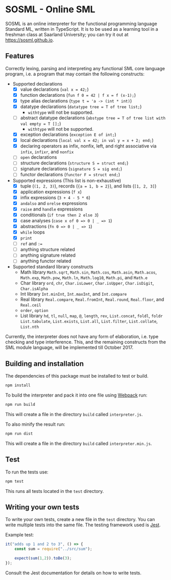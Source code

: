 # SOSML - Online SML

SOSML is an online interpreter for the functional programming language Standard ML, written in TypeScript.
It is to be used as a learning tool in a freshman class at Saarland University; you can try it out at https://sosml.github.io.

## Features
Correctly lexing, parsing and interpreting any functional SML core language program, i.e. a program that may contain the following constructs:

* Supported declarations
  * [x] value declarations (`val x = 42;`)
  * [x] function declarations (`fun f 0 = 42 | f x = f (x-1);`)
  * [x] type alias declarations (`type t = 'a -> (int * int)`)
  * [x] datatype declarations (`datatype tree = T of tree list;`)
    * `withtype` will not be supported.
  * [ ] abstract datatype declarations (`abstype tree = T of tree list with val empty = T [];`)
    * `withtype` will not be supported.
  * [x] exception declarations (`exception E of int;`)
  * [x] local declarations (`local val x = 42; in val y = x + 2; end;`)
  * [x] declaring operators as infix, nonfix, left, and right associative via `infix`, `infixr`, and `nonfix`
  * [ ] `open` declarations
  * [ ] structure declarations (`structure S = struct end;`)
  * [ ] signature declarations (`signature S = sig end;`)
  * [ ] functor declarations (`functor F = struct end;`)
* Supported expressions (This list is non-exhaustive)
  * [x] tuple (`(1, 2, 3)`), records (`{a = 1, b = 2}`), and lists (`[1, 2, 3]`)
  * [x] application expressions (`f x`)
  * [x] infix expressions (`3 + 4 - 5 * 6`)
  * [x] `andalso` and `orelse` expressions
  * [x] `raise` and `handle` expressions
  * [x] conditionals (`if true then 2 else 3`)
  * [x] case analyses (`case x of 0 => 0 | _ => 1`)
  * [x] abstractions (`fn 0 => 0 | _ => 1`)
  * [x] `while` loops
  * [x] `print`
  * [ ] `ref` and `:=`
  * [ ] anything structure related
  * [ ] anything signature related
  * [ ] anything functor related
* Supported standard library constructs
  * Math library `Math.sqrt`, `Math.sin`, `Math.cos`, `Math.asin`, `Math.acos`, `Math.exp`, `Math.pow`,
    `Math.ln`, `Math.log10`, `Math.pi`, and `Math.e`
  * Char library `ord`, `chr`, `Char.isLower`, `Char.isUpper`, `Char.isDigit`, `Char.isAlpha`
  * Int library `Int.minInt`, `Int.maxInt`, and `Int.compare`
  * Real library `Real.compare`, `Real.fromInt`, `Real.round`, `Real.floor`, and `Real.ceil`
  * `order`, `option`
  * List library `hd`, `tl`, `null`, `map`, `@`, `length`, `rev`, `List.concat`, `foldl`, `foldr`
    `List.tabulate`, `List.exists`, `List.all`, `List.filter`, `List.collate`, `List.nth`

Currently, the interpreter does not have any form of elaboration, i.e. type checking and type interference.
This, and the remaining constructs from the SML module language, will be implemented till October 2017.

## Building and installation
The dependencies of this package must be installed to test or build.
```bash
npm install
```

To build the interpreter and pack it into one file using [Webpack](https://webpack.js.org/) run:
```bash
npm run build
```
This will create a file in the directory `build` called `interpreter.js`.

To also minify the result run:
```bash
npm run dist
```
This will create a file in the directory `build` called `interpreter.min.js`.

## Test

To run the tests use:
```bash
npm test
```
This runs all tests located in the `test` directory.

## Writing your own tests

To write your own tests, create a new file in the `test` directory. You can write multiple tests into the same file. The testing framework used is
[Jest](https://facebook.github.io/jest/).

Example test:
```javascript
it("adds up 1 and 2 to 3", () => {
    const sum = require("../src/sum");

    expect(sum(1,2)).toBe(3);
});
```
Consult the Jest documentation for details on how to write tests.

